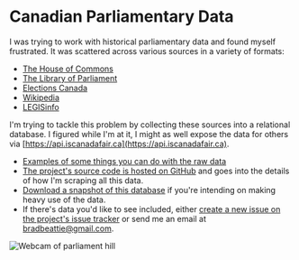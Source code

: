 # Canadian Parliamentary Data

I was trying to work with historical parliamentary data and found myself frustrated. It was scattered
across various sources in a variety of formats:


* [The House of Commons](http://www.ourcommons.ca)
* [The Library of Parliament](https://lop.parl.ca)
* [Elections Canada](http://www.elections.ca)
* [Wikipedia](https://en.wikipedia.org/wiki/List_of_Canadian_federal_general_elections)
* [LEGISinfo](http://www.parl.ca/LegisInfo)

I'm trying to tackle this problem by collecting these sources into a relational database. I figured
while I'm at it, I might as well expose the data for others via
[https://api.iscanadafair.ca](https://api.iscanadafair.ca).

* [Examples of some things you can do with the raw data](https://iscanadafair.ca/api-data-science/)
* [The project's source code is hosted on GitHub](https://github.com/bradbeattie/canadian-parlimentarty-data) and goes into the details of how I'm scraping all this data.
* [Download a snapshot of this database](https://api.iscanadafair.ca/static/deployed.sql.xz) if you're intending on making heavy use of the data.
* If there's data you'd like to see included, either [create a new issue on the project's issue tracker](https://github.com/bradbeattie/canadian-parliamentary-data/issues/new) or send me an email at [bradbeattie@gmail.com](mailto:bradbeattie@gmail.com).

![Webcam of parliament hill](https://www.tpsgc-pwgsc.gc.ca/citeparlementaire-parliamentaryprecinct/newhillcam.jpg)
